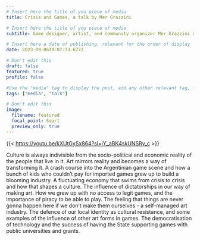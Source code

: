 ```yaml
---
# Insert here the title of you piece of media
title: Crisis and Games, a talk by Mer Grazzini

# Insert here the title of you piece of media
subtitle: Game designer, artist, and community organizer Mer Grazzini gives a talk about the game scene in Argentina

# Insert here a date of publishing, relevant for the order of display
date: 2023-09-06T9:07:33.677Z

# Don't edit this
draft: false
featured: true
profile: false

#Use the "media" tag to display the post, add any other relevant tag, for example "podcast"
tags: ["media", "talk"]

# Don't edit this
image:
  filename: featured
  focal_point: Smart
  preview_only: true
---
```


{{< https://youtu.be/kXUtGySx864?si=jY_aBK4skUNSRy_c >}}

Culture is always indivisible from the socio-political and economic reality of the people that live in it. Art mirrors reality and becomes a way of transforming it. A crash course into the Argentinian game scene and how a bunch of kids who couldn’t pay for imported games grew up to build a blooming industry. A fluctuating economy that swims from crisis to crisis and how that shapes a culture. The influence of dictatorships in our way of making art. How we grew up with no access to legit games, and the importance of piracy to be able to play. The feeling that things are never gonna happen here if we don’t make them ourselves - a self-managed art industry. The defence of our local identity as cultural resistance, and some examples of the influence of other art forms in games. The democratisation of technology and the success of having the State supporting games with public universities and grants.